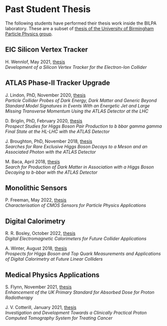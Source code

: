 # Past Student Thesis

The following students have performed their thesis work inside the BILPA laboratory. These are a subset of [thesis of the University of Birmingham Particle Physics group](http://www.ep.ph.bham.ac.uk/index.php?page=publications/thesis/index).

## EIC Silicon Vertex Tracker

H. Wennlof, May 2021, [thesis](http://www.ep.ph.bham.ac.uk/publications/thesis/hlow_thesis.pdf)  
*Development of a Silicon Vertex Tracker for the Electron-Ion Collider*

## ATLAS Phase-II Tracker Upgrade
J. Lindon, PhD, November 2020, [thesis](http://www.ep.ph.bham.ac.uk/publications/thesis/jhl_thesis.pdf)  
*Particle Collider Probes of Dark Energy, Dark Matter and Generic Beyond Standard Model Signatures in Events With an Energetic Jet and Large Missing Transverse Momentum Using the ATLAS Detector at the LHC*

D. Briglin, PhD, February 2020, [thesis](http://www.ep.ph.bham.ac.uk/publications/thesis/db_thesis.pdf)     
*Prospect Studies for Higgs Boson Pair Production to b bbar gamma gamma Final State at the HL-LHC with the ATLAS Detector*

J. Broughton, PhD, November 2018, [thesis](http://www.ep.ph.bham.ac.uk/publications/thesis/jxb_thesis.pdf)      
*Searches for Rare Exclusive Higgs Boson Decays to a Meson and an Associated Photon with the ATLAS Detector*

M. Baca, April 2018, [thesis](http://www.ep.ph.bham.ac.uk/publications/thesis/mjb_thesis.pdf)  
*Search for Production of Dark Matter in Association with a Higgs Boson Decaying to b-bbar with the ATLAS Detector*

## Monolithic Sensors

P. Freeman, May 2022, [thesis](http://www.ep.ph.bham.ac.uk/publications/thesis/freeman_thesis.pdf)  
*Characterisation of CMOS Sensors for Particle Physics Applications*

## Digital Calorimetry

R. R. Bosley, October 2022, [thesis](http://www.ep.ph.bham.ac.uk/publications/thesis/rrb_thesis.pdf)  
*Digital Electromagnetic Calorimeters for Future Collider Applications*

A. Winter, August 2018, [thesis](http://www.ep.ph.bham.ac.uk/publications/thesis/aw_thesis.pdf)  
*Prospects for Higgs Boson and Top Quark Measurements and Applications of Digital Calorimetry at Future Linear Colliders*

## Medical Physics Applications

S. Flynn, November 2021, [thesis](http://www.ep.ph.bham.ac.uk/publications/thesis/flynn_thesis.pdf)  
*Enhancement of the UK Primary Standard for Absorbed Dose for Proton Radiotherapy*

J. V. Cotterill, January 2021, [thesis](http://www.ep.ph.bham.ac.uk/publications/thesis/jvc_thesis.pdf)  
*Investigation and Development Towards a Clinically Practical Proton Computed Tomography System for Treating Cancer*


